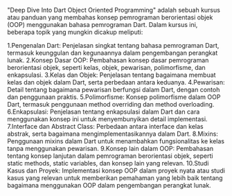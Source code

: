 "Deep Dive Into Dart Object Oriented Programming" adalah sebuah kursus atau panduan yang membahas konsep pemrograman berorientasi objek (OOP) menggunakan bahasa pemrograman Dart. Dalam kursus ini, beberapa topik yang mungkin dicakup meliputi:

1.Pengenalan Dart: Penjelasan singkat tentang bahasa pemrograman Dart, termasuk keunggulan dan kegunaannya dalam pengembangan perangkat lunak.
2.Konsep Dasar OOP: Pembahasan konsep dasar pemrograman berorientasi objek, seperti kelas, objek, pewarisan, polimorfisme, dan enkapsulasi.
3.Kelas dan Objek: Penjelasan tentang bagaimana membuat kelas dan objek dalam Dart, serta perbedaan antara keduanya.
4.Pewarisan: Detail tentang bagaimana pewarisan berfungsi dalam Dart, dengan contoh dan penggunaan praktis.
5.Polimorfisme: Konsep polimorfisme dalam OOP Dart, termasuk penggunaan method overriding dan method overloading.
6.Enkapsulasi: Penjelasan tentang enkapsulasi dalam Dart dan cara menggunakan konsep ini untuk menyembunyikan detail implementasi.
7.Interface dan Abstract Class: Perbedaan antara interface dan kelas abstrak, serta bagaimana mengimplementasikannya dalam Dart.
8.Mixins: Penggunaan mixins dalam Dart untuk menambahkan fungsionalitas ke kelas tanpa menggunakan pewarisan.
9.Konsep lain dalam OOP: Pembahasan tentang konsep lanjutan dalam pemrograman berorientasi objek, seperti static methods, static variables, dan konsep lain yang relevan.
10.Studi Kasus dan Proyek: Implementasi konsep OOP dalam proyek nyata atau studi kasus yang relevan untuk memberikan pemahaman yang lebih baik tentang bagaimana menggunakan OOP dalam pengembangan perangkat lunak.